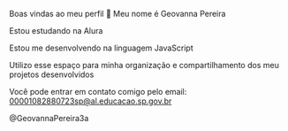 Boas vindas ao meu perfil 💙
Meu nome é Geovanna Pereira

Estou estudando na Alura

Estou me desenvolvendo na linguagem JavaScript

Utilizo esse espaço para minha organização e compartilhamento dos meu projetos desenvolvidos

Você pode entrar em contato comigo pelo email:
00001082880723sp@al.educacao.sp.gov.br

@GeovannaPereira3a
